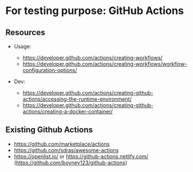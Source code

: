 # For testing purpose: GitHub Actions

## Resources

- Usage:
  - https://developer.github.com/actions/creating-workflows/
  - https://developer.github.com/actions/creating-workflows/workflow-configuration-options/

- Dev:
  - https://developer.github.com/actions/creating-github-actions/accessing-the-runtime-environment/
  - https://developer.github.com/actions/creating-github-actions/creating-a-docker-container/

## Existing Github Actions

- https://github.com/marketplace/actions
- https://github.com/sdras/awesome-actions
- https://openlist.io/ or https://github-actions.netlify.com/ (https://github.com/boyney123/github-actions)

